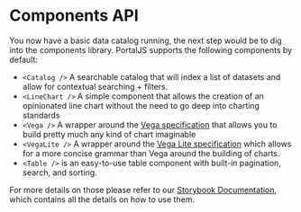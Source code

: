 # Components API

You now have a basic data catalog running, the next step would be to dig into the components library. PortalJS supports the following components by default:

- `<Catalog />` A searchable catalog that will index a list of datasets and allow for contextual searching + filters.
- `<LineChart />` A simple component that allows the creation of an opinionated line chart without the need to go deep into charting standards
- `<Vega />` A wrapper around the [Vega specification](https://vega.github.io/vega/) that allows you to build pretty much any kind of chart imaginable
- `<VegaLite />` A wrapper around the [Vega Lite specification](https://vega.github.io/vega-lite/) which allows for a more concise grammar than Vega around the building of charts.
- `<Table />` is an easy-to-use table component with built-in pagination, search, and sorting.

For more details on those please refer to our [Storybook Documentation](https://storybook.portaljs.org/), which contains all the details on how to use them.

<DocsPagination prev="/docs/deploying-your-portaljs-app" />
